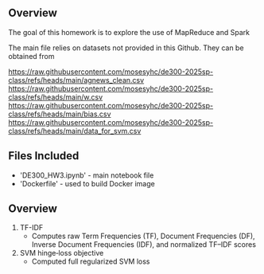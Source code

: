 ## Overview
The goal of this homework is to explore the use of MapReduce and Spark

The main file relies on datasets not provided in this Github. They can be obtained from 

https://raw.githubusercontent.com/mosesyhc/de300-2025sp-class/refs/heads/main/agnews_clean.csv
https://raw.githubusercontent.com/mosesyhc/de300-2025sp-class/refs/heads/main/w.csv
https://raw.githubusercontent.com/mosesyhc/de300-2025sp-class/refs/heads/main/bias.csv
https://raw.githubusercontent.com/mosesyhc/de300-2025sp-class/refs/heads/main/data_for_svm.csv

## Files Included
- 'DE300_HW3.ipynb' - main notebook file
- 'Dockerfile' - used to build Docker image

## Overview
1. TF-IDF
   - Computes raw Term Frequencies (TF), Document Frequencies (DF), Inverse Document Frequencies (IDF), and normalized TF–IDF scores
2. SVM hinge‐loss objective
   - Computed full regularized SVM loss
   
